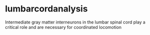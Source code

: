 # lumbarcordanalysis
Intermediate gray matter interneurons in the lumbar spinal cord play a critical role and are necessary for coordinated locomotion

